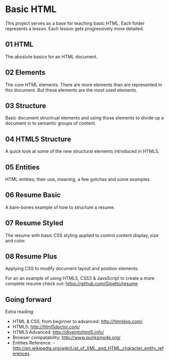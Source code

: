 # Basic HTML

This project serves as a base for teaching basic HTML. Each folder represents a lesson. Each lesson gets progressively more detailed.


## 01 HTML

The aboslute basics for an HTML document.


## 02 Elements

The core HTML elements. There are more elements than are represented in this document. But these elements are the most used elements.


## 03 Structure

Basic document structrual elements and using those elements to divide up a document in to semantic groups of content.


## 04 HTML5 Structure

A quick look at some of the new structural elements introduced in HTML5.


## 05 Entities

HTML entities, their use, meaning, a few gotchas and some examples.


## 06 Resume Basic

A bare-bones example of how to structure a resume.


## 07 Resume Styled

The resume with basic CSS styling applied to control content display, size and color.


## 08 Resume Plus

Applying CSS to modify document layout and position elements.

For an an example of using HTML5, CSS3 & JavaScript to create a more complete resume check out:
https://github.com/Gipetto/resume


## Going forward

Extra reading:

- HTML & CSS, from beginner to advanced: http://htmldog.com/
- HTML5: http://html5doctor.com/
- HTML5 Advanced: http://diveintohtml5.info/
- Browser compatability: http://www.quirksmode.org/
- Entities Reference: - http://en.wikipedia.org/wiki/List_of_XML_and_HTML_character_entity_references